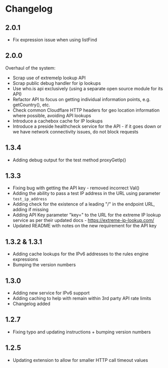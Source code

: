 # Changelog

## 2.0.1

* Fix expression issue when using listFind

## 2.0.0

Overhaul of the system:

* Scrap use of extremeIp lookup API
* Scrap public debug handler for ip lookups
* Use who.is api exclusively (using a separate open source module for its API)
* Refactor API to focus on getting individual information points, e.g. getCountry(), etc.
* Check common Cloudflare HTTP headers for geo location information where possible, avoiding API lookups
* Introduce a cachebox cache for IP lookups
* Introduce a preside healthcheck service for the API - if it goes down or we have network connectivity issues, do not block requests

## 1.3.4
* Adding debug output for the test method proxyGetIp()

## 1.3.3
* Fixing bug with getting the API key - removed incorrect Val()
* Adding the ability to pass a test IP address in the URL using parameter `test_ip_address`
* Adding check for the existence of a leading "/" in the endpoint URL, adding if missing
* Adding API Key parameter "key=" to the URL for the extreme IP lookup service as per their updated docs - https://extreme-ip-lookup.com/
* Updated README with notes on the new requirement for the API key

## 1.3.2 & 1.3.1
* Adding cache lookups for the IPv6 addresses to the rules engine expressions
* Bumping the version numbers

## 1.3.0
* Adding new service for IPv6 support
* Adding caching to help with remain within 3rd party API rate limits
* Changelog added

## 1.2.7
* Fixing typo and updating instructions + bumping version numbers

## 1.2.5
* Updating extension to allow for smaller HTTP call timeout values